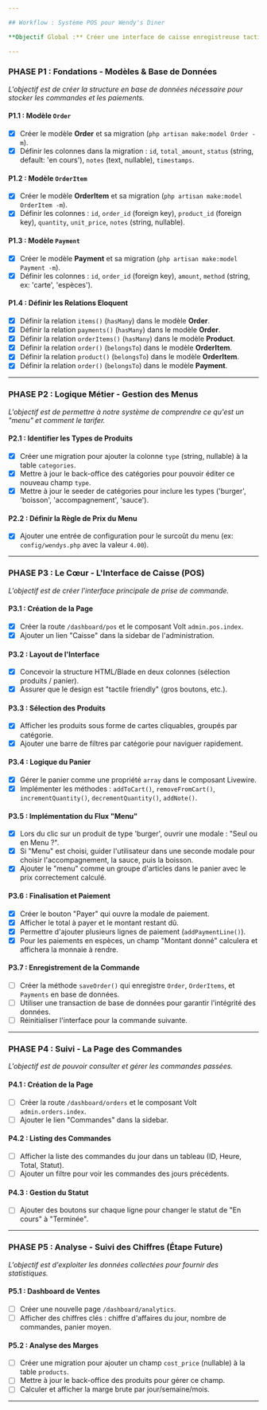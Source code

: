 ```yaml
---

## Workflow : Système POS pour Wendy's Diner

**Objectif Global :** Créer une interface de caisse enregistreuse tactile, intégrée au dashboard, pour gérer la prise de commandes, les paiements (y compris multiples), et le suivi des commandes.

---
```


### **PHASE P1 : Fondations - Modèles & Base de Données**
*L'objectif est de créer la structure en base de données nécessaire pour stocker les commandes et les paiements.*

#### P1.1 : Modèle `Order`
- [X] Créer le modèle **Order** et sa migration (`php artisan make:model Order -m`).
- [X] Définir les colonnes dans la migration : `id`, `total_amount`, `status` (string, default: 'en cours'), `notes` (text, nullable), `timestamps`.

#### P1.2 : Modèle `OrderItem`
- [X] Créer le modèle **OrderItem** et sa migration (`php artisan make:model OrderItem -m`).
- [X] Définir les colonnes : `id`, `order_id` (foreign key), `product_id` (foreign key), `quantity`, `unit_price`, `notes` (string, nullable).

#### P1.3 : Modèle `Payment`
- [X] Créer le modèle **Payment** et sa migration (`php artisan make:model Payment -m`).
- [X] Définir les colonnes : `id`, `order_id` (foreign key), `amount`, `method` (string, ex: 'carte', 'espèces').

#### P1.4 : Définir les Relations Eloquent
- [X] Définir la relation `items()` (`hasMany`) dans le modèle **Order**.
- [X] Définir la relation `payments()` (`hasMany`) dans le modèle **Order**.
- [X] Définir la relation `orderItems()` (`hasMany`) dans le modèle **Product**.
- [X] Définir la relation `order()` (`belongsTo`) dans le modèle **OrderItem**.
- [X] Définir la relation `product()` (`belongsTo`) dans le modèle **OrderItem**.
- [X] Définir la relation `order()` (`belongsTo`) dans le modèle **Payment**.

---

### **PHASE P2 : Logique Métier - Gestion des Menus**
*L'objectif est de permettre à notre système de comprendre ce qu'est un "menu" et comment le tarifer.*

#### P2.1 : Identifier les Types de Produits
- [X] Créer une migration pour ajouter la colonne `type` (string, nullable) à la table `categories`.
- [X] Mettre à jour le back-office des catégories pour pouvoir éditer ce nouveau champ `type`.
- [X] Mettre à jour le seeder de catégories pour inclure les types ('burger', 'boisson', 'accompagnement', 'sauce').

#### P2.2 : Définir la Règle de Prix du Menu
- [X] Ajouter une entrée de configuration pour le surcoût du menu (ex: `config/wendys.php` avec la valeur `4.00`).

---

### **PHASE P3 : Le Cœur - L'Interface de Caisse (POS)**
*L'objectif est de créer l'interface principale de prise de commande.*

#### P3.1 : Création de la Page
- [X] Créer la route `/dashboard/pos` et le composant Volt `admin.pos.index`.
- [X] Ajouter un lien "Caisse" dans la sidebar de l'administration.

#### P3.2 : Layout de l'Interface
- [X] Concevoir la structure HTML/Blade en deux colonnes (sélection produits / panier).
- [X] Assurer que le design est "tactile friendly" (gros boutons, etc.).

#### P3.3 : Sélection des Produits
- [X] Afficher les produits sous forme de cartes cliquables, groupés par catégorie.
- [X] Ajouter une barre de filtres par catégorie pour naviguer rapidement.

#### P3.4 : Logique du Panier
- [X] Gérer le panier comme une propriété `array` dans le composant Livewire.
- [X] Implémenter les méthodes : `addToCart()`, `removeFromCart()`, `incrementQuantity()`, `decrementQuantity()`, `addNote()`.

#### P3.5 : Implémentation du Flux "Menu"
- [X] Lors du clic sur un produit de type 'burger', ouvrir une modale : "Seul ou en Menu ?".
- [X] Si "Menu" est choisi, guider l'utilisateur dans une seconde modale pour choisir l'accompagnement, la sauce, puis la boisson.
- [X] Ajouter le "menu" comme un groupe d'articles dans le panier avec le prix correctement calculé.

#### P3.6 : Finalisation et Paiement
- [X] Créer le bouton "Payer" qui ouvre la modale de paiement.
- [X] Afficher le total à payer et le montant restant dû.
- [X] Permettre d'ajouter plusieurs lignes de paiement (`addPaymentLine()`).
- [X] Pour les paiements en espèces, un champ "Montant donné" calculera et affichera la monnaie à rendre.

#### P3.7 : Enregistrement de la Commande
- [ ] Créer la méthode `saveOrder()` qui enregistre `Order`, `OrderItems`, et `Payments` en base de données.
- [ ] Utiliser une transaction de base de données pour garantir l'intégrité des données.
- [ ] Réinitialiser l'interface pour la commande suivante.

---

### **PHASE P4 : Suivi - La Page des Commandes**
*L'objectif est de pouvoir consulter et gérer les commandes passées.*

#### P4.1 : Création de la Page
- [ ] Créer la route `/dashboard/orders` et le composant Volt `admin.orders.index`.
- [ ] Ajouter le lien "Commandes" dans la sidebar.

#### P4.2 : Listing des Commandes
- [ ] Afficher la liste des commandes du jour dans un tableau (ID, Heure, Total, Statut).
- [ ] Ajouter un filtre pour voir les commandes des jours précédents.

#### P4.3 : Gestion du Statut
- [ ] Ajouter des boutons sur chaque ligne pour changer le statut de "En cours" à "Terminée".

---

### **PHASE P5 : Analyse - Suivi des Chiffres (Étape Future)**
*L'objectif est d'exploiter les données collectées pour fournir des statistiques.*

#### P5.1 : Dashboard de Ventes
- [ ] Créer une nouvelle page `/dashboard/analytics`.
- [ ] Afficher des chiffres clés : chiffre d'affaires du jour, nombre de commandes, panier moyen.

#### P5.2 : Analyse des Marges
- [ ] Créer une migration pour ajouter un champ `cost_price` (nullable) à la table `products`.
- [ ] Mettre à jour le back-office des produits pour gérer ce champ.
- [ ] Calculer et afficher la marge brute par jour/semaine/mois.

---
